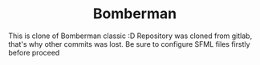 <h1 style="text-align: center;">Bomberman</h1>
This is clone of Bomberman classic :D 
Repository was cloned from gitlab, that's why other commits was lost.
Be sure to configure SFML files firstly before proceed
